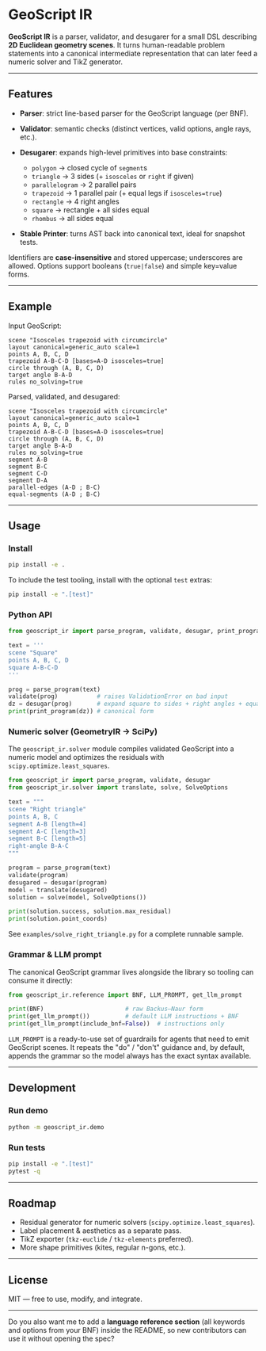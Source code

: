 # GeoScript IR

**GeoScript IR** is a parser, validator, and desugarer for a small DSL describing **2D Euclidean geometry scenes**.
It turns human-readable problem statements into a canonical intermediate representation that can later feed a numeric solver and TikZ generator.

---

## Features

* **Parser**: strict line-based parser for the GeoScript language (per BNF).
* **Validator**: semantic checks (distinct vertices, valid options, angle rays, etc.).
* **Desugarer**: expands high-level primitives into base constraints:

  * `polygon` → closed cycle of `segment`s
  * `triangle` → 3 sides (+ `isosceles` or `right` if given)
  * `parallelogram` → 2 parallel pairs
  * `trapezoid` → 1 parallel pair (+ equal legs if `isosceles=true`)
  * `rectangle` → 4 right angles
  * `square` → rectangle + all sides equal
  * `rhombus` → all sides equal
* **Stable Printer**: turns AST back into canonical text, ideal for snapshot tests.

Identifiers are **case-insensitive** and stored uppercase; underscores are allowed.
Options support booleans (`true|false`) and simple key=value forms.

---

## Example

Input GeoScript:

```geoscript
scene "Isosceles trapezoid with circumcircle"
layout canonical=generic_auto scale=1
points A, B, C, D
trapezoid A-B-C-D [bases=A-D isosceles=true]
circle through (A, B, C, D)
target angle B-A-D
rules no_solving=true
```

Parsed, validated, and desugared:

```geoscript
scene "Isosceles trapezoid with circumcircle"
layout canonical=generic_auto scale=1
points A, B, C, D
trapezoid A-B-C-D [bases=A-D isosceles=true]
circle through (A, B, C, D)
target angle B-A-D
rules no_solving=true
segment A-B
segment B-C
segment C-D
segment D-A
parallel-edges (A-D ; B-C)
equal-segments (A-D ; B-C)
```

---

## Usage

### Install

```bash
pip install -e .
```

To include the test tooling, install with the optional `test` extras:

```bash
pip install -e ".[test]"
```

### Python API

```python
from geoscript_ir import parse_program, validate, desugar, print_program

text = '''
scene "Square"
points A, B, C, D
square A-B-C-D
'''

prog = parse_program(text)
validate(prog)           # raises ValidationError on bad input
dz = desugar(prog)       # expand square to sides + right angles + equal segments
print(print_program(dz)) # canonical form
```

### Numeric solver (GeometryIR → SciPy)

The `geoscript_ir.solver` module compiles validated GeoScript into a
numeric model and optimizes the residuals with `scipy.optimize.least_squares`.

```python
from geoscript_ir import parse_program, validate, desugar
from geoscript_ir.solver import translate, solve, SolveOptions

text = """
scene "Right triangle"
points A, B, C
segment A-B [length=4]
segment A-C [length=3]
segment B-C [length=5]
right-angle B-A-C
"""

program = parse_program(text)
validate(program)
desugared = desugar(program)
model = translate(desugared)
solution = solve(model, SolveOptions())

print(solution.success, solution.max_residual)
print(solution.point_coords)
```

See `examples/solve_right_triangle.py` for a complete runnable sample.

### Grammar & LLM prompt

The canonical GeoScript grammar lives alongside the library so tooling can
consume it directly:

```python
from geoscript_ir.reference import BNF, LLM_PROMPT, get_llm_prompt

print(BNF)                       # raw Backus–Naur form
print(get_llm_prompt())          # default LLM instructions + BNF
print(get_llm_prompt(include_bnf=False))  # instructions only
```

`LLM_PROMPT` is a ready-to-use set of guardrails for agents that need to emit
GeoScript scenes. It repeats the "do" / "don't" guidance and, by default,
appends the grammar so the model always has the exact syntax available.

---

## Development

### Run demo

```bash
python -m geoscript_ir.demo
```

### Run tests

```bash
pip install -e ".[test]"
pytest -q
```

---

## Roadmap

* Residual generator for numeric solvers (`scipy.optimize.least_squares`).
* Label placement & aesthetics as a separate pass.
* TikZ exporter (`tkz-euclide` / `tkz-elements` preferred).
* More shape primitives (kites, regular n-gons, etc.).

---

## License

MIT — free to use, modify, and integrate.

---

Do you also want me to add a **language reference section** (all keywords and options from your BNF) inside the README, so new contributors can use it without opening the spec?
